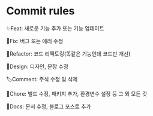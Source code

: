 # Commit rules

✨Feat: 새로운 기능 추가 또는 기능 업데이트

🔨Fix: 버그 또는 에러 수정

🧠Refactor: 코드 리팩토링(똑같은 기능인데 코드만 개선)

🎨Design: 디자인, 문장 수정

🏷Comment: 주석 수정 및 삭제

🍎Chore: 빌드 수정, 패키지 추가, 환경변수 설정 등 그 외 모든 것

📝Docs: 문서 수정, 블로그 포스트 추가
